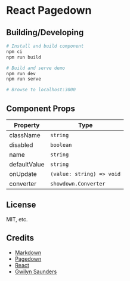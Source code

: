 
# React Pagedown

## Building/Developing

```sh
# Install and build component
npm ci
npm run build

# Build and serve demo
npm run dev
npm run serve

# Browse to localhost:3000
```

## Component Props

| Property  | Type   |
|-----------|--------|
| className | `string` |
| disabled | `boolean` |
| name | `string` |
| defaultValue | `string` |
| onUpdate | `(value: string) => void` |
| converter | `showdown.Converter` |


## License

MIT, etc.


## Credits

- [Markdown](//daringfireball.net/projects/markdown/)
- [Pagedown](//code.google.com/p/pagedown/)
- [React](//reactjs.org)
- [Gwilyn Saunders](//gwillz.com)
